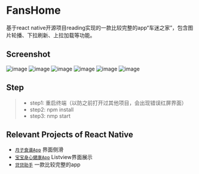 # FansHome
基于react native开源项目reading实现的一款比较完整的app“车迷之家”，包含图片轮播、下拉刷新、上拉加载等功能。

## Screenshot
![image](https://github.com/liuhongjun719/FansHome/blob/master/screenshot/1.png)
![image](https://github.com/liuhongjun719/FansHome/blob/master/screenshot/2.png)
![image](https://github.com/liuhongjun719/FansHome/blob/master/screenshot/3.png)
![image](https://github.com/liuhongjun719/FansHome/blob/master/screenshot/4.png)
![image](https://github.com/liuhongjun719/FansHome/blob/master/screenshot/5.png)
![image](https://github.com/liuhongjun719/FansHome/blob/master/screenshot/6.png)




## Step
>* step1:  重启终端（以防之前打开过其他项目，会出现错误红屏界面）
>* step2:  npm install
>* step3:  nmp start



## Relevant Projects of React Native

* [`月子食谱App`](https://github.com/liuhongjun719/react-native-FoodMenu) 界面侧滑
* [`宝宝身心健康App`](https://github.com/liuhongjun719/react-native-BabyHealth-) Listview界面展示
* [`贷贷助手`](https://github.com/liuhongjun719/react-native-DaidaiHelperNew) 一款比较完整的app


